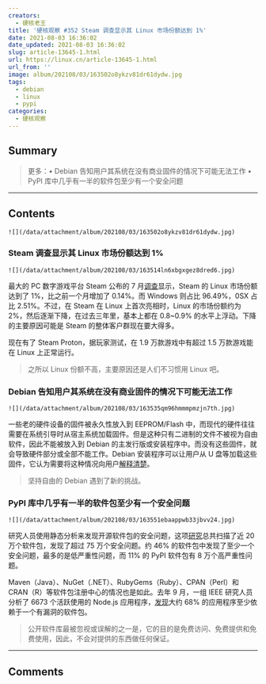 ```yaml
---
creators:
  - 硬核老王
title: '硬核观察 #352 Steam 调查显示其 Linux 市场份额达到 1%'
date: 2021-08-03 16:36:02
date_updated: 2021-08-03 16:36:02
slug: article-13645-1.html
url: https://linux.cn/article-13645-1.html
url_from: ''
image: album/202108/03/163502o8ykzv81dr61dydw.jpg
tags:
  - debian
  - linux
  - pypi
categories:
  - 硬核观察
---
```


## Summary

> 更多：• Debian 告知用户其系统在没有商业固件的情况下可能无法工作 • PyPI 库中几乎有一半的软件包至少有一个安全问题

***

<!-- more -->

## Contents

`![](/data/attachment/album/202108/03/163502o8ykzv81dr61dydw.jpg)`

### Steam 调查显示其 Linux 市场份额达到 1%

`![](/data/attachment/album/202108/03/163514ln6xbgxgez8dred6.jpg)`

最大的 PC 数字游戏平台 Steam 公布的 7 月[调查](https://store.steampowered.com/hwsurvey/Steam-Hardware-Software-Survey-Welcome-to-Steam)显示，Steam 的 Linux 市场份额达到了 1%，比之前一个月增加了 0.14%。而 Windows 则占比 96.49%，0SX 占比 2.51%。不过，在 Steam 在 Linux 上首次亮相时，Linux 的市场份额约为 2%，然后逐渐下降，在过去三年里，基本上都在 0.8~0.9% 的水平上浮动。下降的主要原因可能是 Steam 的整体客户群现在要大得多。

现在有了 Steam Proton，据玩家测试，在 1.9 万款游戏中有超过 1.5 万款游戏能在 Linux 上正常运行。

> 
> 之所以 Linux 份额不高，主要原因还是人们不习惯用 Linux 吧。
> 
> 
> 

### Debian 告知用户其系统在没有商业固件的情况下可能无法工作

`![](/data/attachment/album/202108/03/163535qm96hmmmpmzjn7th.jpg)`

一些老的硬件设备的固件被永久性放入到 EEPROM/Flash 中，而现代的硬件往往需要在系统引导时从宿主系统加载固件。但是这种只有二进制的文件不被视为自由软件，因此不能被放入到 Debian 的主发行版或安装程序中。而没有这些固件，就会导致硬件部分或全部不能工作。Debian 安装程序可以让用户从 U 盘等加载这些固件，它认为需要将这种情况向用户[解释清楚](https://www.debian.org/releases/bullseye/amd64/ch02s02)。

> 
> 坚持自由的 Debian 遇到了新的挑战。
> 
> 
> 

### PyPI 库中几乎有一半的软件包至少有一个安全问题

`![](/data/attachment/album/202108/03/163551ebaappwb33jbvv24.jpg)`

研究人员使用静态分析来发现开源软件包的安全问题，这项[研究](https://www.techradar.com/news/python-code-libraries-are-riddled-with-security-holes)总共扫描了近 20 万个软件包，发现了超过 75 万个安全问题。约 46% 的软件包中发现了至少一个安全问题，最多的是低严重性问题，而 11% 的 PyPI 软件包有 8 万个高严重性问题。

Maven（Java）、NuGet（.NET）、RubyGems（Ruby）、CPAN（Perl）和 CRAN（R）等软件包注册中心的情况也是如此。去年 9 月，一组 IEEE 研究人员分析了 6673 个活跃使用的 Node.js 应用程序，[发现](https://www.theregister.com/2020/09/25/npm_security_risks/)大约 68% 的应用程序至少依赖于一个有漏洞的软件包。

> 
> 公开软件库最被忽视或误解的之一是，它的目的是免费访问、免费提供和免费使用，因此，不会对提供的东西做任何保证。
> 
> 
>

***

## Comments

